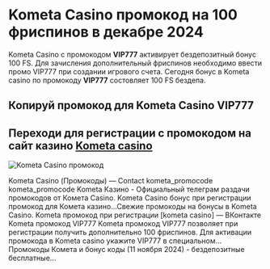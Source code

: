 # Kometa Casino промокод на 100 фриспинов в декабре 2024
Kometa Casino с промокодом **VIP777** активирует бездепозитный бонус 100 FS.
Для зачисления дополнительный фриспинов необходимо ввести промо VIP777 при создании игрового счета.
Сегодня бонус в Kometa casino по промокоду **VIP777** состовляет 100 FS бездепа.

## Копируй промокод для Kometa Casino VIP777
## Переходи для регистрации с промокодом на сайт казино [Kometa casino](https://linkcasino.ru/kometa777)

![Kometa Casino промокод](https://github.com/user-attachments/assets/652e051f-6234-43a0-9149-582159bec853)

Kometa Casino (Промокоды) — Contact kometa_promocode kometa_promocode Kometa Казино - Официальный телеграм раздачи промокодов от Комета Casino. Kometa Casino бонус при регистрации промокод для Комета казино...Свежие промокоды на бонусы в Kometa Casino. Kometa промокод при регистрации [kometa casino] — ВКонтакте Kometa промокод VIP777 Kometa промокод VIP777 позволяет при регистрации получить дополнительно 100 фриспинов. 
Для активации промокода в Kometa casino укажите VIP777 в специальном... Промокоды Комета и бонус коды (11 ноября 2024) - бездепозитные бесплатные...
